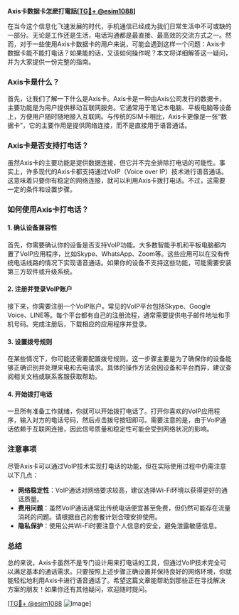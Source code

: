 **Axis卡数据卡怎麽打電話[[TG💪+ @esim1088](https://t.me/s/esim1088)]**

在当今这个信息化飞速发展的时代，手机通信已经成为我们日常生活中不可或缺的一部分。无论是工作还是生活，电话沟通都是最直接、最高效的交流方式之一。然而，对于一些使用Axis卡数据卡的用户来说，可能会遇到这样一个问题：Axis卡数据卡能不能打电话？如果能的话，又该如何操作呢？本文将详细解答这一疑问，并为大家提供一份完整的指南。

### Axis卡是什么？

首先，让我们了解一下什么是Axis卡。Axis卡是一种由Axis公司发行的数据卡，主要功能是为用户提供移动互联网服务。它通常用于笔记本电脑、平板电脑等设备上，方便用户随时随地接入互联网。与传统的SIM卡相比，Axis卡更像是一张“数据卡”，它的主要作用是提供网络连接，而不是直接用于语音通话。

### Axis卡是否支持打电话？

虽然Axis卡的主要功能是提供数据连接，但它并不完全排除打电话的可能性。事实上，许多现代的Axis卡都支持通过VoIP（Voice over IP）技术进行语音通话。这意味着只要你有稳定的网络连接，就可以利用Axis卡拨打电话。不过，这需要一定的条件和设置步骤。

### 如何使用Axis卡打电话？

#### 1. 确认设备兼容性

首先，你需要确认你的设备是否支持VoIP功能。大多数智能手机和平板电脑都内置了VoIP应用程序，比如Skype、WhatsApp、Zoom等。这些应用可以在没有传统电话线路的情况下实现语音通话。如果你的设备不支持这些功能，可能需要安装第三方软件或升级系统。

#### 2. 注册并登录VoIP账户

接下来，你需要注册一个VoIP账户。常见的VoIP平台包括Skype、Google Voice、LINE等。每个平台都有自己的注册流程，通常需要提供电子邮件地址和手机号码。完成注册后，下载相应的应用程序并登录。

#### 3. 设置拨号规则

在某些情况下，你可能还需要配置拨号规则。这一步骤主要是为了确保你的设备能够正确识别并处理来电和去电请求。具体的操作方法会因设备和平台而异，建议查阅相关文档或联系客服获取帮助。

#### 4. 开始拨打电话

一旦所有准备工作就绪，你就可以开始拨打电话了。打开你喜欢的VoIP应用程序，输入对方的电话号码，然后点击拨号按钮即可。需要注意的是，由于VoIP通话依赖于互联网连接，因此信号质量和稳定性可能会受到网络状况的影响。

### 注意事项

尽管Axis卡可以通过VoIP技术实现打电话的功能，但在实际使用过程中仍需注意以下几点：

- **网络稳定性**：VoIP通话对网络要求较高，建议选择Wi-Fi环境以获得更好的通话质量。
- **费用问题**：虽然VoIP通话通常比传统电话便宜甚至免费，但仍然可能存在流量消耗的问题。请根据自己的套餐计划合理安排使用。
- **隐私保护**：使用公共Wi-Fi时要注意个人信息的安全，避免泄露敏感信息。

### 总结

总的来说，Axis卡虽然不是专门设计用来打电话的工具，但通过VoIP技术完全可以满足基本的通话需求。只要按照上述步骤正确设置并保持良好的网络环境，你就能轻松地利用Axis卡进行语音通话了。希望这篇文章能帮助到那些正在寻找解决方案的朋友！如果你还有其他疑问，欢迎随时提问。

[[TG💪+ @esim1088](https://t.me/s/esim1088) ![Image](https://i.postimg.cc/4NQfJmqS/Snipaste-2025-05-13-00-14-12.png)]